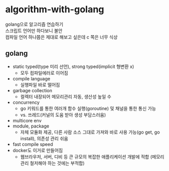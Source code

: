 # algorithm-with-golang
golang으로 알고리즘 연습하기  
스크립트 언어만 하다보니 불안  
컴파일 언어 하나쯤은 제대로 해보고 싶은데 c 쪽은 너무 식상  

## golang
- static typed(type 미리 선언), strong typed(implicit 형변환 x) 
  - 모두 컴파일에러로 이어짐
- compile language
  - 실행파일 바로 떨어짐
- garbage collection
  - 컬렉터 내장되어 메모리관리 자동, 생산성 높일 수
- concurrency
  - go 키워드를 통한 여러개 함수 실행(goroutine) 및 채널을 통한 통신 가능 
  - vs. 쓰레드(커널의 도움 받아 생성 부담스러움)
- multicore env
- module, package
  - 자체 모듈화 제공, 다른 사람 소스 그대로 가져와 바로 사용 가능(go get, go install), 의존성 관리 쉬움
- fast compile speed
- docker도 이거로 만들어짐
  - 웹브라우저, 서버, 디비 등 큰 규모의 복잡한 애플리케이션 개발에 적합 (메모리 관리 철저해야 하는 것에는 부적합)

